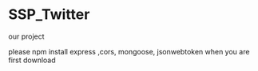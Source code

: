 # SSP_Twitter
our project

please  npm install express ,cors, mongoose, jsonwebtoken when you are first download 
